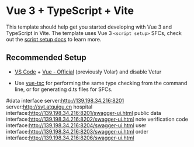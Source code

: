 # Vue 3 + TypeScript + Vite

This template should help get you started developing with Vue 3 and TypeScript in Vite. The template uses Vue 3 `<script setup>` SFCs, check out the [script setup docs](https://v3.vuejs.org/api/sfc-script-setup.html#sfc-script-setup) to learn more.

## Recommended Setup

- [VS Code](https://code.visualstudio.com/) + [Vue - Official](https://marketplace.visualstudio.com/items?itemName=Vue.volar) (previously Volar) and disable Vetur

- Use [vue-tsc](https://github.com/vuejs/language-tools/tree/master/packages/tsc) for performing the same type checking from the command line, or for generating d.ts files for SFCs.

#data interface
server:http://139.198.34.216:8201
server:http://syt.atguigu.cn
hospital interface:http://139.198.34.216:8201/swagger-ui.html
public data interface:http://139.198.34.216:8202/swagger-ui.html
note verification code interface:http://139.198.34.216:8204/swagger-ui.html
user interface:http://139.198.34.216:8203/swagger-ui.html
order interface:http://139.198.34.216:8206/swagger-ui.html
